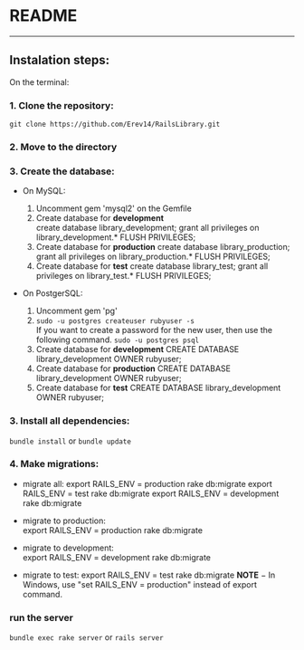 # README
___
## Instalation steps:


On the terminal:  
### 1. Clone the repository:
` git clone https://github.com/Erev14/RailsLibrary.git `

### 2. Move to the directory

### 3. Create the database:
  - On MySQL:  
    1. Uncomment gem 'mysql2' on the Gemfile
    2. Create database for **development**  
           create database library_development;
           grant all privileges on library_development.*
           FLUSH PRIVILEGES;
    3. Create database for **production**
           create database library_production;
           grant all privileges on library_production.*
           FLUSH PRIVILEGES;
    4. Create database for **test**
           create database library_test;
           grant all privileges on library_test.*
           FLUSH PRIVILEGES;

  - On PostgerSQL:  
    1. Uncomment gem 'pg'
    2. ` sudo -u postgres createuser rubyuser -s `  
    If you want to create a password for the new user, then use the following command.
    ` sudo -u postgres psql `  
    3. Create database for **development**
           CREATE DATABASE library_development OWNER rubyuser;
    2. Create database for **production**
           CREATE DATABASE library_development OWNER rubyuser;
    4. Create database for **test**
           CREATE DATABASE library_development OWNER rubyuser;

### 3. Install all dependencies:  
  ` bundle install ` or ` bundle update `  
### 4. Make migrations:
  - migrate all:
        export RAILS_ENV = production
        rake db:migrate
        export RAILS_ENV = test
        rake db:migrate
        export RAILS_ENV = development
        rake db:migrate

  - migrate to production:  
        export RAILS_ENV = production
        rake db:migrate

  - migrate to development:  
        export RAILS_ENV = development
        rake db:migrate
  - migrate to test:
        export RAILS_ENV = test
        rake db:migrate
 **NOTE** − In Windows, use "set RAILS_ENV = production" instead of export command.



### run the server  
` bundle exec rake server ` or ` rails server `
